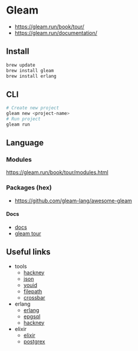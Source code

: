 # Gleam

- https://gleam.run/book/tour/
- https://gleam.run/documentation/

## Install

```sh
brew update
brew install gleam
brew install erlang
```

## CLI

```sh
# Create new project
gleam new <project-name>
# Run project
gleam run
```

## Language

### Modules

https://gleam.run/book/tour/modules.html

### Packages (hex)

- https://github.com/gleam-lang/awesome-gleam

#### Docs

- [docs](https://gleam.run/documentation/)
- [gleam tour](https://tour.gleam.run/table-of-contents/)

## Useful links

- tools
  - [hackney](https://github.com/gleam-lang/hackney)
  - [json](https://github.com/gleam-lang/json)
  - [youid](https://github.com/lpil/youid)
  - [filepath](https://github.com/lpil/filepath)
  - [crossbar](https://github.com/aosasona/crossbar)
- erlang
  - [erlang](https://www.erlang.org/)
  - [epgsql](https://github.com/epgsql/epgsql)
  - [hackney](https://github.com/benoitc/hackney)
- elixir
  - [elixir](https://elixir-lang.org/)
  - [postgrex](https://github.com/elixir-ecto/postgrex)
